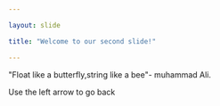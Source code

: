 ```yaml
---

layout: slide

title: "Welcome to our second slide!"

---
```


"Float like a butterfly,string like a bee"- muhammad Ali.

Use the left arrow to go back
